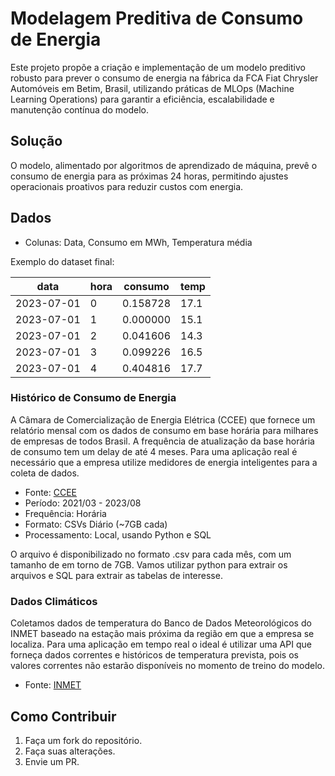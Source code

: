 # Modelagem Preditiva de Consumo de Energia 
Este projeto propõe a criação e implementação de um modelo preditivo robusto para prever o consumo de energia na fábrica da FCA Fiat Chrysler Automóveis em Betim, Brasil, utilizando práticas de MLOps (Machine Learning Operations) para garantir a eficiência, escalabilidade e manutenção contínua do modelo.

## Solução
O modelo, alimentado por algoritmos de aprendizado de máquina, prevê o consumo de energia para as próximas 24 horas, permitindo ajustes operacionais proativos para reduzir custos com energia.


## Dados

- Colunas: Data, Consumo em MWh, Temperatura média

Exemplo do dataset final:

| data      | hora | consumo | temp |
|-----------|------|------------|------|
| 2023-07-01| 0    | 0.158728   | 17.1 |
| 2023-07-01| 1    | 0.000000   | 15.1 |
| 2023-07-01| 2    | 0.041606   | 14.3 |
| 2023-07-01| 3    | 0.099226   | 16.5 |
| 2023-07-01| 4    | 0.404816   | 17.7 |

### Histórico de Consumo de Energia

A Câmara de Comercialização de Energia Elétrica (CCEE) que fornece um relatório mensal com os dados de consumo em base horária para milhares de empresas de todos Brasil. A frequência de atualização da base horária de consumo tem um delay de até 4 meses. Para uma aplicação real é necessário que a empresa utilize medidores de energia inteligentes para a coleta de dados.

- Fonte: [CCEE](https://www.ccee.org.br/en/web/guest/dados-e-analises/consumo)
- Período: 2021/03 - 2023/08
- Frequência: Horária
- Formato: CSVs Diário (~7GB cada)
- Processamento: Local, usando Python e SQL

O arquivo é disponibilizado no formato .csv para cada mês, com um tamanho de em torno de 7GB. Vamos utilizar python para extrair os arquivos e SQL para extrair as tabelas de interesse.

### Dados Climáticos
Coletamos dados de temperatura do Banco de Dados Meteorológicos do INMET baseado na estação mais próxima da região em que a empresa se localiza. Para uma aplicação em tempo real o ideal é utilizar uma API que forneça dados correntes e históricos de temperatura prevista, pois os valores correntes não estarão disponíveis no momento de treino do modelo.

- Fonte: [INMET](https://tempo.inmet.gov.br)

## Como Contribuir
1. Faça um fork do repositório.
2. Faça suas alterações.
3. Envie um PR.
